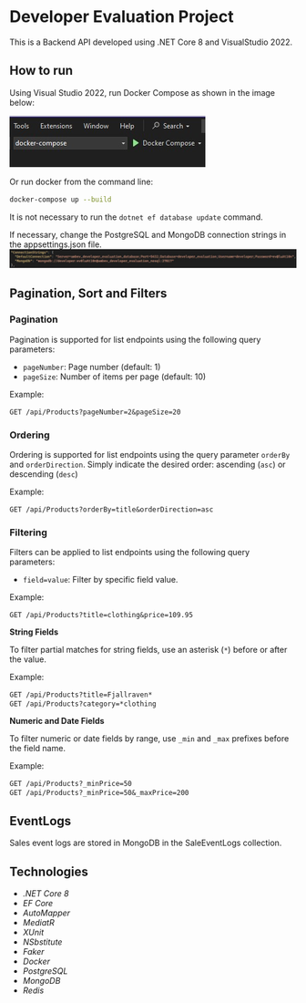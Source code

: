 # Developer Evaluation Project
This is a Backend API developed using .NET Core 8 and VisualStudio 2022.

## How to run
Using Visual Studio 2022, run Docker Compose as shown in the image below:

![alt text](run-compose.jpg)

Or run docker from the command line:
 ```bash
 docker-compose up --build
 ```

It is not necessary to run the `dotnet ef database update` command.

If necessary, change the PostgreSQL and MongoDB connection strings in the appsettings.json file.
![alt text](connection-string.jpg)

## Pagination, Sort and Filters

### Pagination
Pagination is supported for list endpoints using the following query parameters:

- `pageNumber`: Page number (default: 1)
- `pageSize`: Number of items per page (default: 10)

Example:
```
GET /api/Products?pageNumber=2&pageSize=20
```

### Ordering
Ordering is supported for list endpoints using the query parameter `orderBy` and `orderDirection`. 
Simply indicate the desired order: ascending (`asc`) or descending (`desc`)

Example:
```
GET /api/Products?orderBy=title&orderDirection=asc
```

### Filtering
Filters can be applied to list endpoints using the following query parameters:

- `field=value`: Filter by specific field value.

Example:

```
GET /api/Products?title=clothing&price=109.95
```

**String Fields**

To filter partial matches for string fields, use an asterisk (`*`) before or after the value.

Example:

```
GET /api/Products?title=Fjallraven*
GET /api/Products?category=*clothing
```

**Numeric and Date Fields**

To filter numeric or date fields by range, use `_min` and `_max` prefixes before the field name.

Example:

```
GET /api/Products?_minPrice=50
GET /api/Products?_minPrice=50&_maxPrice=200
```

## EventLogs
Sales event logs are stored in MongoDB in the SaleEventLogs collection.

## Technologies
- *.NET Core 8*
- *EF Core*
- *AutoMapper*
- *MediatR*
- *XUnit*
- *NSbstitute*
- *Faker*
- *Docker*
- *PostgreSQL*
- *MongoDB*
- *Redis*
